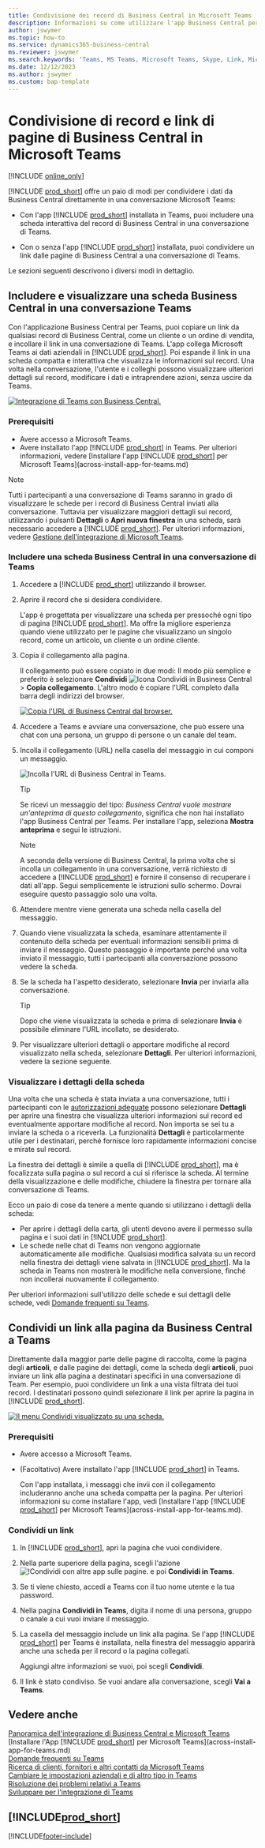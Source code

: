 ```yaml
---
title: Condivisione dei record di Business Central in Microsoft Teams
description: Informazioni su come utilizzare l'app Business Central per Microsoft Teams.
author: jswymer
ms.topic: how-to
ms.service: dynamics365-business-central
ms.reviewer: jswymer
ms.search.keywords: 'Teams, MS Teams, Microsoft Teams, Skype, Link, Microsoft 365, collaborate, collaboration, teamwork, share records'
ms.date: 12/12/2023
ms.author: jswymer
ms.custom: bap-template
---
```


# Condivisione di record e link di pagine di Business Central in Microsoft Teams

[!INCLUDE [online_only](includes/online_only.md)]

[!INCLUDE [prod_short](includes/prod_short.md)] offre un paio di modi per condividere i dati da Business Central direttamente in una conversazione Microsoft Teams:

<!-- 
## Overview
In this article, you'll learn how to use the app to share [!INCLUDE [prod_short](includes/prod_short.md)] records, like a customer, sales order, or invoice, with coworkers in a Teams conversation.
The [!INCLUDE [prod_short](includes/prod_short.md)] app lets you:
[!INCLUDE [prod_short](includes/prod_short.md)] offers an app that connects Microsoft Teams to your business data in [!INCLUDE [prod_short](includes/prod_short.md)], so you can quickly share details across team members and respond faster to inquiries. In this article, you'll learn how to use the app to share [!INCLUDE [prod_short](includes/prod_short.md)] records, like a customer, sales order, or invoice, with coworkers in a Teams conversation.

-->
- Con l'app [!INCLUDE [prod_short](includes/prod_short.md)] installata in Teams, puoi includere una scheda interattiva del record di Business Central in una conversazione di Teams.

<!--   Copy a link from any Business Central record, like a customer or sales order, then paste the link into a Teams conversation. The app connects Microsoft Teams to your business data in [!INCLUDE [prod_short](includes/prod_short.md)]. It then expands the link into a compact, interactive card that displays information about the record. Once in the conversation, you and coworkers can view more details about the record, edit data, and take action&mdash;without leaving Teams.

  [![Teams integration with Business Central.](media/teams-intro-v3.png)](media/teams-intro-v3.png#lightbox)-->

- Con o senza l'app [!INCLUDE [prod_short](includes/prod_short.md)] installata, puoi condividere un link dalle pagine di Business Central a una conversazione di Teams.

  <!-- ![!The Share menu displayed on a card.](media/teams-share-link.png "The Share menu displayed on a card.")-->

Le sezioni seguenti descrivono i diversi modi in dettaglio.

## Includere e visualizzare una scheda Business Central in una conversazione Teams

Con l'applicazione Business Central per Teams, puoi copiare un link da qualsiasi record di Business Central, come un cliente o un ordine di vendita, e incollare il link in una conversazione di Teams. L'app collega Microsoft Teams ai dati aziendali in [!INCLUDE [prod_short](includes/prod_short.md)]\. Poi espande il link in una scheda compatta e interattiva che visualizza le informazioni sul record. Una volta nella conversazione, l'utente e i colleghi possono visualizzare ulteriori dettagli sul record, modificare i dati e intraprendere azioni, senza uscire da Teams.

[![Integrazione di Teams con Business Central.](media/teams-intro-vBC20.png)](media/teams-intro-vBC20.png#lightbox)

### Prerequisiti

- Avere accesso a Microsoft Teams.
- Avere installato l'app [!INCLUDE [prod_short](includes/prod_short.md)] in Teams. Per ulteriori informazioni, vedere [Installare l'app [!INCLUDE [prod_short](includes/prod_short.md)] per Microsoft Teams](across-install-app-for-teams.md)

> [!NOTE]
> Tutti i partecipanti a una conversazione di Teams saranno in grado di visualizzare le schede per i record di Business Central inviati alla conversazione. Tuttavia per visualizzare maggiori dettagli sui record, utilizzando i pulsanti **Dettagli** o **Apri nuova finestra** in una scheda, sarà necessario accedere a [!INCLUDE [prod_short](includes/prod_short.md)]. Per ulteriori informazioni, vedere [Gestione dell'integrazione di Microsoft Teams](admin-teams-integration.md#minimum-requirements-1).

### Includere una scheda Business Central in una conversazione di Teams

1. Accedere a [!INCLUDE [prod_short](includes/prod_short.md)] utilizzando il browser.
2. Aprire il record che si desidera condividere.

    L'app è progettata per visualizzare una scheda per pressoché ogni tipo di pagina [!INCLUDE [prod_short](includes/prod_short.md)]. Ma offre la migliore esperienza quando viene utilizzato per le pagine che visualizzano un singolo record, come un articolo, un cliente o un ordine cliente.
3. Copia il collegamento alla pagina.

    Il collegamento può essere copiato in due modi: Il modo più semplice e preferito è selezionare **Condividi** ![Icona Condividi in Business Central](media/share-icon.png) > **Copia collegamento**. L'altro modo è copiare l'URL completo dalla barra degli indirizzi del browser.

    [![Copia l'URL di Business Central dal browser.](media/teams-copy-link.png)](media/teams-copy-link.png#lightbox)
4. Accedere a Teams e avviare una conversazione, che può essere una chat con una persona, un gruppo di persone o un canale del team.
5. Incolla il collegamento (URL) nella casella del messaggio in cui componi un messaggio.

    ![Incolla l'URL di Business Central in Teams.](media/teams-paste-url-v2.png)

    > [!TIP]
    > Se ricevi un messaggio del tipo: *Business Central vuole mostrare un'anteprima di questo collegamento*, significa che non hai installato l'app Business Central per Teams. Per installare l'app, seleziona **Mostra anteprima** e segui le istruzioni.

    > [!NOTE]
    > A seconda della versione di Business Central, la prima volta che si incolla un collegamento in una conversazione, verrà richiesto di accedere a [!INCLUDE [prod_short](includes/prod_short.md)] e fornire il consenso di recuperare i dati all'app. Segui semplicemente le istruzioni sullo schermo. Dovrai eseguire questo passaggio solo una volta.
6. Attendere mentre viene generata una scheda nella casella del messaggio.
7. Quando viene visualizzata la scheda, esaminare attentamente il contenuto della scheda per eventuali informazioni sensibili prima di inviare il messaggio. Questo passaggio è importante perché una volta inviato il messaggio, tutti i partecipanti alla conversazione possono vedere la scheda.
8. Se la scheda ha l'aspetto desiderato, selezionare **Invia** per inviarla alla conversazione.

    > [!TIP]
    > Dopo che viene visualizzata la scheda e prima di selezionare **Invia** è possibile eliminare l'URL incollato, se desiderato.
9. Per visualizzare ulteriori dettagli o apportare modifiche al record visualizzato nella scheda, selezionare **Dettagli**. Per ulteriori informazioni, vedere la sezione seguente.

### Visualizzare i dettagli della scheda

Una volta che una scheda è stata inviata a una conversazione, tutti i partecipanti con le [autorizzazioni adeguate](admin-teams-integration.md#permissions) possono selezionare **Dettagli** per aprire una finestra che visualizza ulteriori informazioni sul record ed eventualmente apportare modifiche al record. Non importa se sei tu a inviare la scheda o a riceverla. La funzionalità **Dettagli** è particolarmente utile per i destinatari, perché fornisce loro rapidamente informazioni concise e mirate sul record.

La finestra dei dettagli è simile a quella di [!INCLUDE [prod_short](includes/prod_short.md)], ma è focalizzata sulla pagina o sul record a cui si riferisce la scheda. Al termine della visualizzazione e delle modifiche, chiudere la finestra per tornare alla conversazione di Teams.

Ecco un paio di cose da tenere a mente quando si utilizzano i dettagli della scheda:

- Per aprire i dettagli della carta, gli utenti devono avere il permesso sulla pagina e i suoi dati in [!INCLUDE [prod_short](includes/prod_short.md)]\.
- Le schede nelle chat di Teams non vengono aggiornate automaticamente alle modifiche. Qualsiasi modifica salvata su un record nella finestra dei dettagli viene salvata in [!INCLUDE [prod_short](includes/prod_short.md)]\. Ma la scheda in Teams non mostrerà le modifiche nella conversione, finché non incollerai nuovamente il collegamento.

Per ulteriori informazioni sull'utilizzo delle schede e sui dettagli delle schede, vedi [Domande frequenti su Teams](teams-faq.md).

## <a name="share-link"></a>Condividi un link alla pagina da Business Central a Teams

Direttamente dalla maggior parte delle pagine di raccolta, come la pagina degli **articoli**, e dalle pagine dei dettagli, come la scheda degli **articoli**, puoi inviare un link alla pagina a destinatari specifici in una conversazione di Team. Per esempio, puoi condividere un link a una vista filtrata dei tuoi record. I destinatari possono quindi selezionare il link per aprire la pagina in [!INCLUDE [prod_short](includes/prod_short.md)]\.

[![Il menu Condividi visualizzato su una scheda.](media/teams-share-link-v2.png "Il menu Condividi visualizzato su una scheda.")](media/teams-share-link-v2.png#lightbox)

### Prerequisiti

- Avere accesso a Microsoft Teams.
- (Facoltativo) Avere installato l'app [!INCLUDE [prod_short](includes/prod_short.md)] in Teams. 

  Con l'app installata, i messaggi che invii con il collegamento includeranno anche una scheda compatta per la pagina. Per ulteriori informazioni su come installare l'app, vedi [Installare l'app [!INCLUDE [prod_short](includes/prod_short.md)] per Microsoft Teams](across-install-app-for-teams.md).

### Condividi un link

1. In [!INCLUDE [prod_short](includes/prod_short.md)]\, apri la pagina che vuoi condividere.
2. Nella parte superiore della pagina, scegli l'azione ![!Condividi con altre app sulle pagine.](media/share-icon.png) e poi **Condividi in Teams**.
3. Se ti viene chiesto, accedi a Teams con il tuo nome utente e la tua password.
4. Nella pagina **Condividi in Teams**, digita il nome di una persona, gruppo o canale a cui vuoi inviare il messaggio.
5. La casella del messaggio include un link alla pagina. Se l'app [!INCLUDE [prod_short](includes/prod_short.md)] per Teams è installata, nella finestra del messaggio apparirà anche una scheda per il record o la pagina collegati.

   Aggiungi altre informazioni se vuoi, poi scegli **Condividi**.
6. Il link è stato condiviso. Se vuoi andare alla conversazione, scegli **Vai a Teams**.

## Vedere anche

[Panoramica dell'integrazione di Business Central e Microsoft Teams](across-teams-overview.md)  
[Installare l'App [!INCLUDE [prod_short](includes/prod_short.md)] per Microsoft Teams](across-install-app-for-teams.md)  
[Domande frequenti su Teams](teams-faq.md)  
[Ricerca di clienti, fornitori e altri contatti da Microsoft Teams](across-search-contacts-teams.md)  
[Cambiare le impostazioni aziendali e di altro tipo in Teams](across-teams-settings.md)  
[Risoluzione dei problemi relativi a Teams](admin-teams-troubleshooting.md)  
[Sviluppare per l'integrazione di Teams](/dynamics365/business-central/dev-itpro/developer/devenv-develop-for-teams)  

## [!INCLUDE[prod_short](includes/free_trial_md.md)]  

[!INCLUDE[footer-include](includes/footer-banner.md)]
